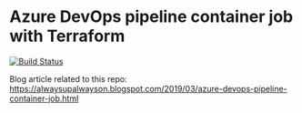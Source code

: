 # Azure DevOps pipeline container job with Terraform

[![Build Status](https://dev.azure.com/mabenoit-ms/MyOwnBacklog/_apis/build/status/terraform-agent?branchName=master)](https://dev.azure.com/mabenoit-ms/MyOwnBacklog/_build/latest?definitionId=84&branchName=master)

Blog article related to this repo: https://alwaysupalwayson.blogspot.com/2019/03/azure-devops-pipeline-container-job.html

